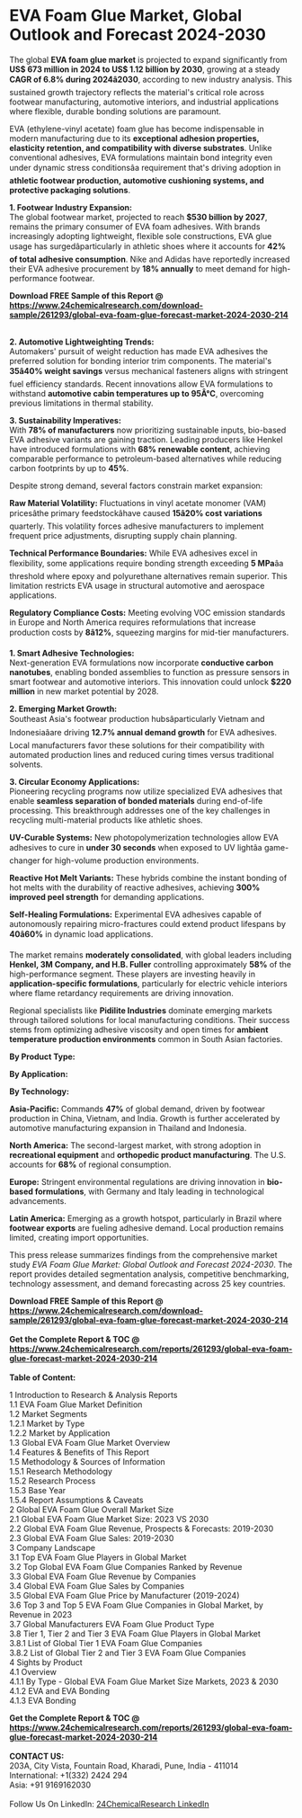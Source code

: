 <h1>EVA Foam Glue Market, Global Outlook and Forecast 2024-2030</h1><p>The global <strong>EVA foam glue market</strong> is projected to expand significantly from <strong>US$ 673 million in 2024 to US$ 1.12 billion by 2030</strong>, growing at a steady <strong>CAGR of 6.8% during 2024â2030</strong>, according to new industry analysis. This sustained growth trajectory reflects the material's critical role across footwear manufacturing, automotive interiors, and industrial applications where flexible, durable bonding solutions are paramount.</p><p>EVA (ethylene-vinyl acetate) foam glue has become indispensable in modern manufacturing due to its <strong>exceptional adhesion properties, elasticity retention, and compatibility with diverse substrates</strong>. Unlike conventional adhesives, EVA formulations maintain bond integrity even under dynamic stress conditionsâa requirement that's driving adoption in <strong>athletic footwear production, automotive cushioning systems, and protective packaging solutions</strong>.</p><p><strong>1. Footwear Industry Expansion:</strong><br>
The global footwear market, projected to reach <strong>$530 billion by 2027</strong>, remains the primary consumer of EVA foam adhesives. With brands increasingly adopting lightweight, flexible sole constructions, EVA glue usage has surgedâparticularly in athletic shoes where it accounts for <strong>42% of total adhesive consumption</strong>. Nike and Adidas have reportedly increased their EVA adhesive procurement by <strong>18% annually</strong> to meet demand for high-performance footwear.</p><div><b>Download FREE Sample of this Report @ 
            <a href="https://www.24chemicalresearch.com/download-sample/261293/global-eva-foam-glue-forecast-market-2024-2030-214">
            https://www.24chemicalresearch.com/download-sample/261293/global-eva-foam-glue-forecast-market-2024-2030-214</a></b></div><br><p><strong>2. Automotive Lightweighting Trends:</strong><br>
Automakers' pursuit of weight reduction has made EVA adhesives the preferred solution for bonding interior trim components. The material's <strong>35â40% weight savings</strong> versus mechanical fasteners aligns with stringent fuel efficiency standards. Recent innovations allow EVA formulations to withstand <strong>automotive cabin temperatures up to 95Â°C</strong>, overcoming previous limitations in thermal stability.</p><p><strong>3. Sustainability Imperatives:</strong><br>
With <strong>78% of manufacturers</strong> now prioritizing sustainable inputs, bio-based EVA adhesive variants are gaining traction. Leading producers like Henkel have introduced formulations with <strong>68% renewable content</strong>, achieving comparable performance to petroleum-based alternatives while reducing carbon footprints by up to <strong>45%</strong>.</p><p>Despite strong demand, several factors constrain market expansion:</p><p><strong>Raw Material Volatility:</strong> Fluctuations in vinyl acetate monomer (VAM) pricesâthe primary feedstockâhave caused <strong>15â20% cost variations</strong> quarterly. This volatility forces adhesive manufacturers to implement frequent price adjustments, disrupting supply chain planning.</p><p><strong>Technical Performance Boundaries:</strong> While EVA adhesives excel in flexibility, some applications require bonding strength exceeding <strong>5 MPa</strong>âa threshold where epoxy and polyurethane alternatives remain superior. This limitation restricts EVA usage in structural automotive and aerospace applications.</p><p><strong>Regulatory Compliance Costs:</strong> Meeting evolving VOC emission standards in Europe and North America requires reformulations that increase production costs by <strong>8â12%</strong>, squeezing margins for mid-tier manufacturers.</p><p><strong>1. Smart Adhesive Technologies:</strong><br>
Next-generation EVA formulations now incorporate <strong>conductive carbon nanotubes</strong>, enabling bonded assemblies to function as pressure sensors in smart footwear and automotive interiors. This innovation could unlock <strong>$220 million</strong> in new market potential by 2028.</p><p><strong>2. Emerging Market Growth:</strong><br>
Southeast Asia's footwear production hubsâparticularly Vietnam and Indonesiaâare driving <strong>12.7% annual demand growth</strong> for EVA adhesives. Local manufacturers favor these solutions for their compatibility with automated production lines and reduced curing times versus traditional solvents.</p><p><strong>3. Circular Economy Applications:</strong><br>
Pioneering recycling programs now utilize specialized EVA adhesives that enable <strong>seamless separation of bonded materials</strong> during end-of-life processing. This breakthrough addresses one of the key challenges in recycling multi-material products like athletic shoes.</p><p><strong>UV-Curable Systems:</strong> New photopolymerization technologies allow EVA adhesives to cure in <strong>under 30 seconds</strong> when exposed to UV lightâa game-changer for high-volume production environments.</p><p><strong>Reactive Hot Melt Variants:</strong> These hybrids combine the instant bonding of hot melts with the durability of reactive adhesives, achieving <strong>300% improved peel strength</strong> for demanding applications.</p><p><strong>Self-Healing Formulations:</strong> Experimental EVA adhesives capable of autonomously repairing micro-fractures could extend product lifespans by <strong>40â60%</strong> in dynamic load applications.</p><p>The market remains <strong>moderately consolidated</strong>, with global leaders including <strong>Henkel, 3M Company, and H.B. Fuller</strong> controlling approximately <strong>58%</strong> of the high-performance segment. These players are investing heavily in <strong>application-specific formulations</strong>, particularly for electric vehicle interiors where flame retardancy requirements are driving innovation.</p><p>Regional specialists like <strong>Pidilite Industries</strong> dominate emerging markets through tailored solutions for local manufacturing conditions. Their success stems from optimizing adhesive viscosity and open times for <strong>ambient temperature production environments</strong> common in South Asian factories.</p><p><strong>By Product Type:</strong></p><p><strong>By Application:</strong></p><p><strong>By Technology:</strong></p><p><strong>Asia-Pacific:</strong> Commands <strong>47%</strong> of global demand, driven by footwear production in China, Vietnam, and India. Growth is further accelerated by automotive manufacturing expansion in Thailand and Indonesia.</p><p><strong>North America:</strong> The second-largest market, with strong adoption in <strong>recreational equipment</strong> and <strong>orthopedic product manufacturing</strong>. The U.S. accounts for <strong>68%</strong> of regional consumption.</p><p><strong>Europe:</strong> Stringent environmental regulations are driving innovation in <strong>bio-based formulations</strong>, with Germany and Italy leading in technological advancements.</p><p><strong>Latin America:</strong> Emerging as a growth hotspot, particularly in Brazil where <strong>footwear exports</strong> are fueling adhesive demand. Local production remains limited, creating import opportunities.</p><p>This press release summarizes findings from the comprehensive market study <em>EVA Foam Glue Market: Global Outlook and Forecast 2024-2030</em>. The report provides detailed segmentation analysis, competitive benchmarking, technology assessment, and demand forecasting across 25 key countries.</p><div><b>Download FREE Sample of this Report @ 
            <a href="https://www.24chemicalresearch.com/download-sample/261293/global-eva-foam-glue-forecast-market-2024-2030-214">
            https://www.24chemicalresearch.com/download-sample/261293/global-eva-foam-glue-forecast-market-2024-2030-214</a></b></div><br><div><b>Get the Complete Report & TOC @ 
            <a href="https://www.24chemicalresearch.com/reports/261293/global-eva-foam-glue-forecast-market-2024-2030-214">
            https://www.24chemicalresearch.com/reports/261293/global-eva-foam-glue-forecast-market-2024-2030-214</a></b></div><br>
            <b>Table of Content:</b><p>1 Introduction to Research & Analysis Reports<br />
    1.1 EVA Foam Glue Market Definition<br />
    1.2 Market Segments<br />
        1.2.1 Market by Type<br />
        1.2.2 Market by Application<br />
    1.3 Global EVA Foam Glue Market Overview<br />
    1.4 Features & Benefits of This Report<br />
    1.5 Methodology & Sources of Information<br />
        1.5.1 Research Methodology<br />
        1.5.2 Research Process<br />
        1.5.3 Base Year<br />
        1.5.4 Report Assumptions & Caveats<br />
2 Global EVA Foam Glue Overall Market Size<br />
    2.1 Global EVA Foam Glue Market Size: 2023 VS 2030<br />
    2.2 Global EVA Foam Glue Revenue, Prospects & Forecasts: 2019-2030<br />
    2.3 Global EVA Foam Glue Sales: 2019-2030<br />
3 Company Landscape<br />
    3.1 Top EVA Foam Glue Players in Global Market<br />
    3.2 Top Global EVA Foam Glue Companies Ranked by Revenue<br />
    3.3 Global EVA Foam Glue Revenue by Companies<br />
    3.4 Global EVA Foam Glue Sales by Companies<br />
    3.5 Global EVA Foam Glue Price by Manufacturer (2019-2024)<br />
    3.6 Top 3 and Top 5 EVA Foam Glue Companies in Global Market, by Revenue in 2023<br />
    3.7 Global Manufacturers EVA Foam Glue Product Type<br />
    3.8 Tier 1, Tier 2 and Tier 3 EVA Foam Glue Players in Global Market<br />
        3.8.1 List of Global Tier 1 EVA Foam Glue Companies<br />
        3.8.2 List of Global Tier 2 and Tier 3 EVA Foam Glue Companies<br />
4 Sights by Product<br />
    4.1 Overview<br />
        4.1.1 By Type - Global EVA Foam Glue Market Size Markets, 2023 & 2030<br />
        4.1.2 EVA and EVA Bonding<br />
        4.1.3 EVA Bonding </p><div><b>Get the Complete Report & TOC @ 
            <a href="https://www.24chemicalresearch.com/reports/261293/global-eva-foam-glue-forecast-market-2024-2030-214">
            https://www.24chemicalresearch.com/reports/261293/global-eva-foam-glue-forecast-market-2024-2030-214</a></b></div><br><b>CONTACT US:</b><br>
            203A, City Vista, Fountain Road, Kharadi, Pune, India - 411014<br>
            International: +1(332) 2424 294<br>
            Asia: +91 9169162030 <br><br>
            Follow Us On LinkedIn: <a href="https://www.linkedin.com/company/24chemicalresearch/">24ChemicalResearch LinkedIn</a>